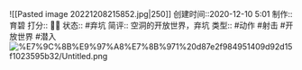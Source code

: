 ![[Pasted image 20221208215852.jpg|250]]
创建时间::2020-12-10 5:01
制作:: 育碧
打分:: 💛💛
状态:: #弃坑 
简评:: 空洞的开放世界，弃坑
类型:: #动作 #射击 #开放世界 #潜入 
![%E7%9C%8B%E9%97%A8%E7%8B%971%20d87e2f984951409d92d15f1023595b32/Untitled.png](%E7%9C%8B%E9%97%A8%E7%8B%971%20d87e2f984951409d92d15f1023595b32/Untitled.png)